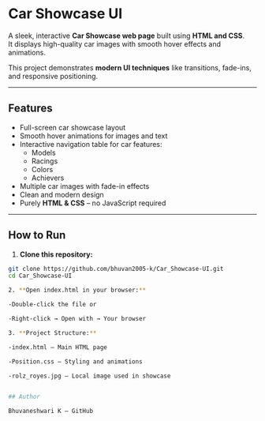 # Car Showcase UI

A sleek, interactive **Car Showcase web page** built using **HTML and CSS**.  
It displays high-quality car images with smooth hover effects and animations.  

This project demonstrates **modern UI techniques** like transitions, fade-ins, and responsive positioning.

---

## Features

- Full-screen car showcase layout
- Smooth hover animations for images and text
- Interactive navigation table for car features:
  - Models
  - Racings
  - Colors
  - Achievers
- Multiple car images with fade-in effects
- Clean and modern design
- Purely **HTML & CSS** – no JavaScript required

---

## How to Run

1. **Clone this repository:**

```bash
git clone https://github.com/bhuvan2005-k/Car_Showcase-UI.git
cd Car_Showcase-UI

2. **Open index.html in your browser:**

-Double-click the file or

-Right-click → Open with → Your browser

3. **Project Structure:**

-index.html – Main HTML page

-Position.css – Styling and animations

-rolz_royes.jpg – Local image used in showcase


## Author

Bhuvaneshwari K – GitHub
